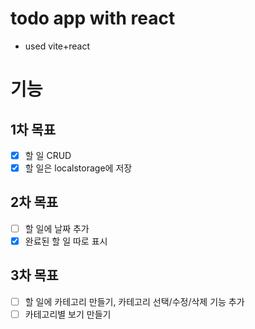 # todo app with react
- used vite+react

# 기능
## 1차 목표

- [x] 할 일 CRUD
- [x] 할 일은 localstorage에 저장

## 2차 목표

- [ ] 할 일에 날짜 추가
- [x] 완료된 할 일 따로 표시

## 3차 목표

- [ ] 할 일에 카테고리 만들기, 카테고리 선택/수정/삭제 기능 추가
- [ ] 카테고리별 보기 만들기
